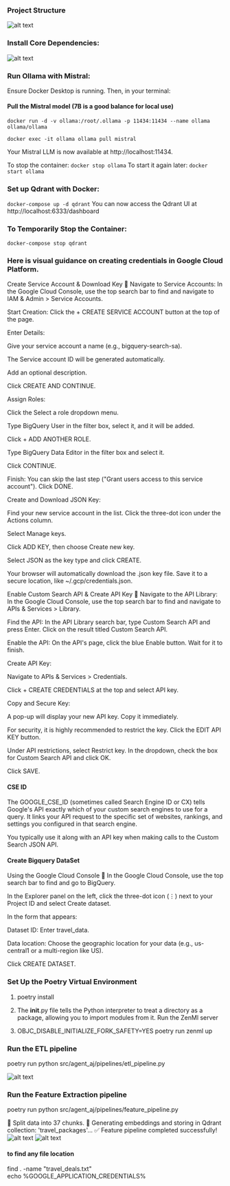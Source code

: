 ### Project Structure 
![alt text](image.png)

### Install Core Dependencies:
![alt text](image-1.png)

### Run Ollama with Mistral:
Ensure Docker Desktop is running. Then, in your terminal:

#### Pull the Mistral model (7B is a good balance for local use)
`docker run -d -v ollama:/root/.ollama -p 11434:11434 --name ollama ollama/ollama`

`docker exec -it ollama ollama pull mistral`

Your Mistral LLM is now available at http://localhost:11434.

To stop the container: `docker stop ollama`
To start it again later: `docker start ollama`

### Set up Qdrant with Docker:
`docker-compose up -d qdrant`
You can now access the Qdrant UI at http://localhost:6333/dashboard

### To Temporarily Stop the Container:
`docker-compose stop qdrant`

###  Here is visual guidance on creating credentials in Google Cloud Platform.

Create Service Account & Download Key 🔑
Navigate to Service Accounts:
In the Google Cloud Console, use the top search bar to find and navigate to IAM & Admin > Service Accounts.

Start Creation:
Click the + CREATE SERVICE ACCOUNT button at the top of the page.

Enter Details:

Give your service account a name (e.g., bigquery-search-sa).

The Service account ID will be generated automatically.

Add an optional description.

Click CREATE AND CONTINUE.

Assign Roles:

Click the Select a role dropdown menu.

Type BigQuery User in the filter box, select it, and it will be added.

Click + ADD ANOTHER ROLE.

Type BigQuery Data Editor in the filter box and select it.

Click CONTINUE.

Finish:
You can skip the last step ("Grant users access to this service account"). Click DONE.

Create and Download JSON Key:

Find your new service account in the list. Click the three-dot icon under the Actions column.

Select Manage keys.

Click ADD KEY, then choose Create new key.

Select JSON as the key type and click CREATE.

Your browser will automatically download the .json key file. Save it to a secure location, like ~/.gcp/credentials.json.

Enable Custom Search API & Create API Key 🔎
Navigate to the API Library:
In the Google Cloud Console, use the top search bar to find and navigate to APIs & Services > Library.

Find the API:
In the API Library search bar, type Custom Search API and press Enter. Click on the result titled Custom Search API.

Enable the API:
On the API's page, click the blue Enable button. Wait for it to finish.

Create API Key:

Navigate to APIs & Services > Credentials.

Click + CREATE CREDENTIALS at the top and select API key.

Copy and Secure Key:

A pop-up will display your new API key. Copy it immediately.

For security, it is highly recommended to restrict the key. Click the EDIT API KEY button.

Under API restrictions, select Restrict key. In the dropdown, check the box for Custom Search API and click OK.

Click SAVE.

#### CSE ID
The GOOGLE_CSE_ID (sometimes called Search Engine ID or CX) tells Google's API exactly which of your custom search engines to use for a query. It links your API request to the specific set of websites, rankings, and settings you configured in that search engine.

You typically use it along with an API key when making calls to the Custom Search JSON API.

#### Create Bigquery DataSet
Using the Google Cloud Console 📁
In the Google Cloud Console, use the top search bar to find and go to BigQuery.

In the Explorer panel on the left, click the three-dot icon (⋮) next to your Project ID and select Create dataset.

In the form that appears:

Dataset ID: Enter travel_data.

Data location: Choose the geographic location for your data (e.g., us-central1 or a multi-region like US).

Click CREATE DATASET.

### Set Up the Poetry Virtual Environment

1. poetry install

2. The __init__.py file tells the Python interpreter to treat a directory as a package, allowing you to import modules from it.
    Run the ZenMl server 
3. OBJC_DISABLE_INITIALIZE_FORK_SAFETY=YES poetry run zenml up

### Run the ETL pipeline 
poetry run python src/agent_aj/pipelines/etl_pipeline.py

![alt text](image-2.png)

### Run the Feature Extraction pipeline
poetry run python src/agent_aj/pipelines/feature_pipeline.py

📄 Split data into 37 chunks.
🤖 Generating embeddings and storing in Qdrant collection: 'travel_packages'...
✅ Feature pipeline completed successfully!
![alt text](image-3.png)
![alt text](image-4.png)

#### to find any file location
find . -name "travel_deals.txt"  
echo %GOOGLE_APPLICATION_CREDENTIALS%